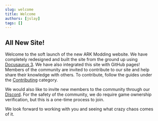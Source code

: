 ```yaml
---
slug: welcome
title: Welcome
authors: [jslay]
tags: []
---
```

## All New Site!
Welcome to the soft launch of the new ARK Modding website. We have completely
redesigned and built the site from the ground up using 
[Docusaurus 3](https://docusaurus.io/). We have also integrated this site
with GitHub pages! Members of the community are invited to contribute to our 
site and help share their knowledge with others. To contribute, follow the 
guides under the [Contributing](/contribute) category.

We would also like to invite new members to the community through our 
[Discord](https://dicsord.arkmodding.net). For the safety of the community,
we do require game ownership verification, but this is a one-time process
to join.

We look forward to working with you and seeing what crazy chaos comes of it.